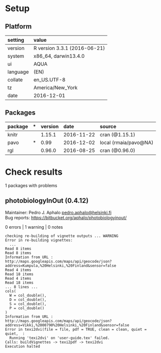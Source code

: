 # Setup

## Platform

|setting  |value                        |
|:--------|:----------------------------|
|version  |R version 3.3.1 (2016-06-21) |
|system   |x86_64, darwin13.4.0         |
|ui       |AQUA                         |
|language |(EN)                         |
|collate  |en_US.UTF-8                  |
|tz       |America/New_York             |
|date     |2016-12-01                   |

## Packages

|package |*  |version |date       |source                |
|:-------|:--|:-------|:----------|:---------------------|
|knitr   |   |1.15.1  |2016-11-22 |cran (@1.15.1)        |
|pavo    |*  |0.99    |2016-12-02 |local (rmaia/pavo@NA) |
|rgl     |   |0.96.0  |2016-08-25 |cran (@0.96.0)        |

# Check results
1 packages with problems

## photobiologyInOut (0.4.12)
Maintainer: Pedro J. Aphalo <pedro.aphalo@helsinki.fi>  
Bug reports: https://bitbucket.org/aphalo/photobiologyinout/

0 errors | 1 warning  | 0 notes

```
checking re-building of vignette outputs ... WARNING
Error in re-building vignettes:
  ...
Read 8 items
Read 8 items
Information from URL : http://maps.googleapis.com/maps/api/geocode/json?address=Kumpula,%20Helsinki,%20Finland&sensor=false
Read 4 items
Read 18 items
Read 4 items
Read 18 items
... 8 lines ...
cols(
  W = col_double(),
  D = col_double(),
  S = col_double(),
  P = col_double()
)
Information from URL : http://maps.googleapis.com/maps/api/geocode/json?address=Vikki,%2000790%20Helsinki,%20Finland&sensor=false
Error in texi2dvi(file = file, pdf = TRUE, clean = clean, quiet = quiet,  : 
  Running 'texi2dvi' on 'user-guide.tex' failed.
Calls: buildVignettes -> texi2pdf -> texi2dvi
Execution halted
```

